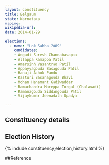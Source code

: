 ```yaml
---
layout: constituency
title: Belgaum
state: Karnataka
mapimg: 
wikipedia-url: 
date: 2014-01-29

elections: 
  - name: "Lok Sabha 2009"
    candidates: 
    - Angadi Suresh Channabasappa 
    - Allappa Ramappa Patil 
    - Amarsinh Vasantrao Patil 
    - Appayyagouda Basagouda Patil 
    - Hanaji Ashok Pandu 
    - Kasturi Basanagouda Bhavi 
    - Mohan Hanamant Gadiwaddar 
    - Ramachandra Mareppa Torgal (Chalawadi) 
    - Ramanagouda Siddangouda Patil 
    - Vijaykumar Jeenadath Upadya 

---
```

## Constituency details


## Election History
{% include constituency_election_history.html %}

##Reference

